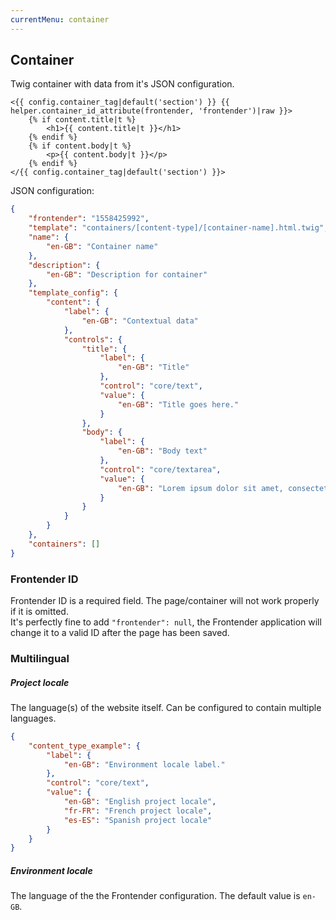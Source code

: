 ```yaml
---
currentMenu: container
---
```


## Container
Twig container with data from it's JSON configuration.
```twig
<{{ config.container_tag|default('section') }} {{ helper.container_id_attribute(frontender, 'frontender')|raw }}>
    {% if content.title|t %}
        <h1>{{ content.title|t }}</h1>
    {% endif %}
    {% if content.body|t %}
        <p>{{ content.body|t }}</p>
    {% endif %}
</{{ config.container_tag|default('section') }}>
```

JSON configuration:
```JSON
{
    "frontender": "1558425992",
    "template": "containers/[content-type]/[container-name].html.twig",
    "name": {
        "en-GB": "Container name"
    },
    "description": {
        "en-GB": "Description for container"
    },
    "template_config": {
        "content": {
            "label": {
                "en-GB": "Contextual data"
            },
            "controls": {
                "title": {
                    "label": {
                        "en-GB": "Title"
                    },
                    "control": "core/text",
                    "value": {
                        "en-GB": "Title goes here."
                    }
                },
                "body": {
                    "label": {
                        "en-GB": "Body text"
                    },
                    "control": "core/textarea",
                    "value": {
                        "en-GB": "Lorem ipsum dolor sit amet, consectetur adipisicing elit, sed do eiusmod tempor incididunt ut labore et dolore magna aliqua. Ut enim ad minim veniam, quis nostrud exercitation ullamco laboris nisi ut aliquip ex ea commodo consequat. Duis aute irure dolor in reprehenderit in voluptate velit esse cillum dolore eu fugiat nulla pariatur. Excepteur sint occaecat cupidatat non proident, sunt in culpa qui officia deserunt mollit anim id est laborum."
                    }
                }
            }
        }
    },
    "containers": []
}
```

### Frontender ID
Frontender ID is a required field. The page/container will not work properly if it is omitted.  
It's perfectly fine to add `"frontender": null`, the Frontender application will change it to a valid ID after the page has been saved.

### Multilingual
##### Project locale
The language(s) of the website itself. Can be configured to contain multiple languages.

```JSON
{
    "content_type_example": {
        "label": {
            "en-GB": "Environment locale label."
        },
        "control": "core/text",
        "value": {
            "en-GB": "English project locale",
            "fr-FR": "French project locale",
            "es-ES": "Spanish project locale"
        }
    }
}
```

##### Environment locale
The language of the the Frontender configuration. The default value is `en-GB`.
